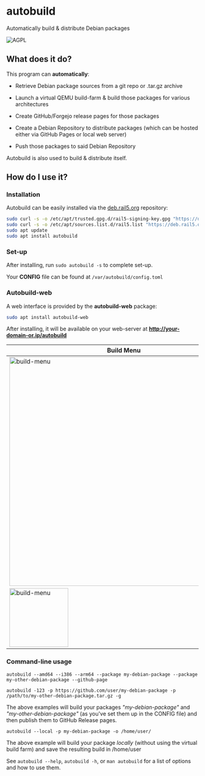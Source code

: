 # autobuild

Automatically build & distribute Debian packages

![AGPL](https://www.gnu.org/graphics/agplv3-with-text-162x68.png)

## What does it do?

This program can **automatically**:

- Retrieve Debian package sources from a git repo or .tar.gz archive

- Launch a virtual QEMU build-farm & build those packages for various architectures

- Create GitHub/Forgejo release pages for those packages

- Create a Debian Repository to distribute packages (which can be hosted either via GitHub Pages or local web server)

- Push those packages to said Debian Repository

Autobuild is also used to build & distribute itself.

## How do I use it?

### Installation

Autobuild can be easily installed via the [deb.rail5.org](https://deb.rail5.org) repository:

```sh
sudo curl -s -o /etc/apt/trusted.gpg.d/rail5-signing-key.gpg "https://deb.rail5.org/rail5-signing-key.gpg"
sudo curl -s -o /etc/apt/sources.list.d/rail5.list "https://deb.rail5.org/rail5.list"
sudo apt update
sudo apt install autobuild
```

### Set-up

After installing, run `sudo autobuild -s` to complete set-up.

Your **CONFIG** file can be found at `/var/autobuild/config.toml`

### Autobuild-web

A web interface is provided by the **autobuild-web** package:

```sh
sudo apt install autobuild-web
```

After installing, it will be available on your web-server at **http://your-domain-or.ip/autobuild**

| Build Menu                                                                                                            | Build Log                                                                                                                    | Build Completed                                                                                                               |
| --------------------------------------------------------------------------------------------------------------------- | ---------------------------------------------------------------------------------------------------------------------------- | ----------------------------------------------------------------------------------------------------------------------------- |
| <img title="" src="https://rail5.org/autobuild/autobuild-web-build-menu.png" alt="build-menu" width="600">         | <img src="https://rail5.org/autobuild/autobuild-web-log-build-in-progress.png" title="" alt="log-progress" width="600">         | <img src="https://rail5.org/autobuild/autobuild-web-log-build-successful.png" title="" alt="log-success" width="600">         |
| <img title="" src="https://rail5.org/autobuild/autobuild-web-mobile-build-menu.jpeg" alt="build-menu" width="154"> | <img title="" src="https://rail5.org/autobuild/autobuild-web-mobile-log-build-in-progress.jpeg" alt="log-progress" width="154"> | <img src="https://rail5.org/autobuild/autobuild-web-mobile-log-build-successful.jpeg" title="" alt="log-success" width="154"> |

### Command-line usage

```
autobuild --amd64 --i386 --arm64 --package my-debian-package --package my-other-debian-package --github-page
```

```
autobuild -123 -p https://github.com/user/my-debian-package -p /path/to/my-other-debian-package.tar.gz -g
```

The above examples will build your packages *"my-debian-package"* and *"my-other-debian-package"* (as you've set them up in the CONFIG file) and then publish them to GitHub Release pages.

```
autobuild --local -p my-debian-package -o /home/user/
```

The above example will build your package *locally* (without using the virtual build farm) and save the resulting build in /home/user

See `autobuild --help`, `autobuild -h`, or `man autobuild` for a list of options and how to use them.

